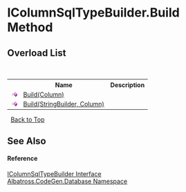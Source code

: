# IColumnSqlTypeBuilder.Build Method 
 


## Overload List
&nbsp;<table><tr><th></th><th>Name</th><th>Description</th></tr><tr><td>![Public method](media/pubmethod.gif "Public method")</td><td><a href="FADBBEFC.md">Build(Column)</a></td><td /></tr><tr><td>![Public method](media/pubmethod.gif "Public method")</td><td><a href="F09584D1.md">Build(StringBuilder, Column)</a></td><td /></tr></table>&nbsp;
<a href="#icolumnsqltypebuilder.build-method">Back to Top</a>

## See Also


#### Reference
<a href="1B38202.md">IColumnSqlTypeBuilder Interface</a><br /><a href="E11F5D98.md">Albatross.CodeGen.Database Namespace</a><br />